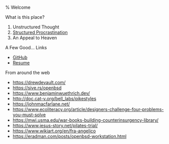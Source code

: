 % Welcome

What is this place?

1. Unstructured Thought
2. [Structured Procrastination](http://www.structuredprocrastination.com/)
3. An Appeal to Heaven

A Few Good... Links

* [GitHub](https://github.com/micahco)
* [Resume]()

From around the web

* <https://drewdevault.com/>
* <https://sive.rs/openbsd>
* <https://www.benjaminwuethrich.dev/>
* <http://doc.cat-v.org/bell_labs/pikestyles>
* <https://johnmacfarlane.net/>
* <https://www.ecoliteracy.org/article/designers-challenge-four-problems-you-must-solve>
* <https://mwi.usma.edu/war-books-building-counterinsurgency-library/>
* <https://www.jesus-story.net/pilates-trial/>
* <https://www.wikiart.org/en/fra-angelico>
* <https://eradman.com/posts/openbsd-workstation.html>